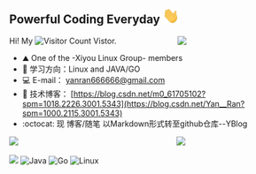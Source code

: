 ## Powerful Coding Everyday  <img src="https://raw.githubusercontent.com/ABSphreak/ABSphreak/master/gifs/Hi.gif" width="30px"></h2>

<img align='right' src='https://user-images.githubusercontent.com/5713670/87202985-820dcb80-c2b6-11ea-9f56-7ec461c497c3.gif' width='200"'>

Hi! My  ![Visitor Count](https://profile-counter.glitch.me/yanyanran/count.svg)  Vistor.

- ⛰️ One of the -Xiyou Linux Group- members
- 🌱 学习方向：Linux and JAVA/GO
- 💻 E-mail： yanran666666@gmail.com
- 💬 技术博客： [https://blog.csdn.net/m0_61705102?spm=1018.2226.3001.5343](https://blog.csdn.net/Yan__Ran?spm=1000.2115.3001.5343) 
- :octocat:  现 博客/随笔 以Markdown形式转至github仓库--YBlog

<img width="40%" align="right" src="https://github-readme-stats.vercel.app/api?username=yanyanran&show_icons=true&hide_border=true" />

![](https://github-readme-stats.vercel.app/api/top-langs/?username=yanyanran&theme=dark&layout=compact)

![](https://img.shields.io/badge/%E5%86%99%E4%BD%9C%E5%B7%A5%E5%85%B7-VS%20Code%2FIDEA-brightgreen)
![Java](https://img.shields.io/badge/-Java-333333?style=flat&logo=Java&logoColor=007396)
![Go](https://img.shields.io/badge/-Go-333333?style=flat&logo=Go&logoColor=007396)
![Linux](https://img.shields.io/badge/-Linux-333333?style=flat&logo=Linux&logoColor=FCC624)

